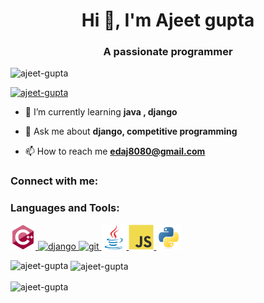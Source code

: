 <h1 align="center">Hi 👋, I'm Ajeet gupta</h1>
<h3 align="center">A passionate programmer</h3>



<p align="left"> <img src="https://komarev.com/ghpvc/?username=ajeet-gupta&label=Profile%20views&color=0e75b6&style=flat" alt="ajeet-gupta" /> </p>

<p align="left"> <a href="https://github.com/ryo-ma/github-profile-trophy"><img src="https://github-profile-trophy.vercel.app/?username=ajeet-gupta" alt="ajeet-gupta" /></a> </p>

- 🌱 I’m currently learning **java , django**

- 💬 Ask me about **django, competitive programming**

- 📫 How to reach me **edaj8080@gmail.com**

<h3 align="left">Connect with me:</h3>
<p align="left">
</p>

<h3 align="left">Languages and Tools:</h3>
<p align="left"> <a href="https://www.w3schools.com/cpp/" target="_blank" rel="noreferrer"> <img src="https://raw.githubusercontent.com/devicons/devicon/master/icons/cplusplus/cplusplus-original.svg" alt="cplusplus" width="40" height="40"/> </a> <a href="https://www.djangoproject.com/" target="_blank" rel="noreferrer"> <img src="https://cdn.worldvectorlogo.com/logos/django.svg" alt="django" width="40" height="40"/> </a> <a href="https://git-scm.com/" target="_blank" rel="noreferrer"> <img src="https://www.vectorlogo.zone/logos/git-scm/git-scm-icon.svg" alt="git" width="40" height="40"/> </a> <a href="https://www.java.com" target="_blank" rel="noreferrer"> <img src="https://raw.githubusercontent.com/devicons/devicon/master/icons/java/java-original.svg" alt="java" width="40" height="40"/> </a> <a href="https://developer.mozilla.org/en-US/docs/Web/JavaScript" target="_blank" rel="noreferrer"> <img src="https://raw.githubusercontent.com/devicons/devicon/master/icons/javascript/javascript-original.svg" alt="javascript" width="40" height="40"/> </a> <a href="https://www.python.org" target="_blank" rel="noreferrer"> <img src="https://raw.githubusercontent.com/devicons/devicon/master/icons/python/python-original.svg" alt="python" width="40" height="40"/> </a> </p>

<p><img align="left" src="https://github-readme-stats.vercel.app/api/top-langs?username=ajeet-gupta&show_icons=true&locale=en&layout=compact" alt="ajeet-gupta" /></p>

<p>&nbsp;<img align="center" src="https://github-readme-stats.vercel.app/api?username=ajeet-gupta&show_icons=true&locale=en" alt="ajeet-gupta" /></p>

<p><img align="center" src="https://github-readme-streak-stats.herokuapp.com/?user=ajeet-gupta&" alt="ajeet-gupta" /></p>
